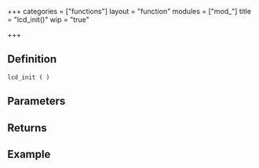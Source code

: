 +++
categories = ["functions"]
layout = "function"
modules = ["mod_"]
title = "lcd_init()"
wip = "true"

+++

## Definition

    lcd_init ( )

## Parameters

## Returns

## Example

```
```
